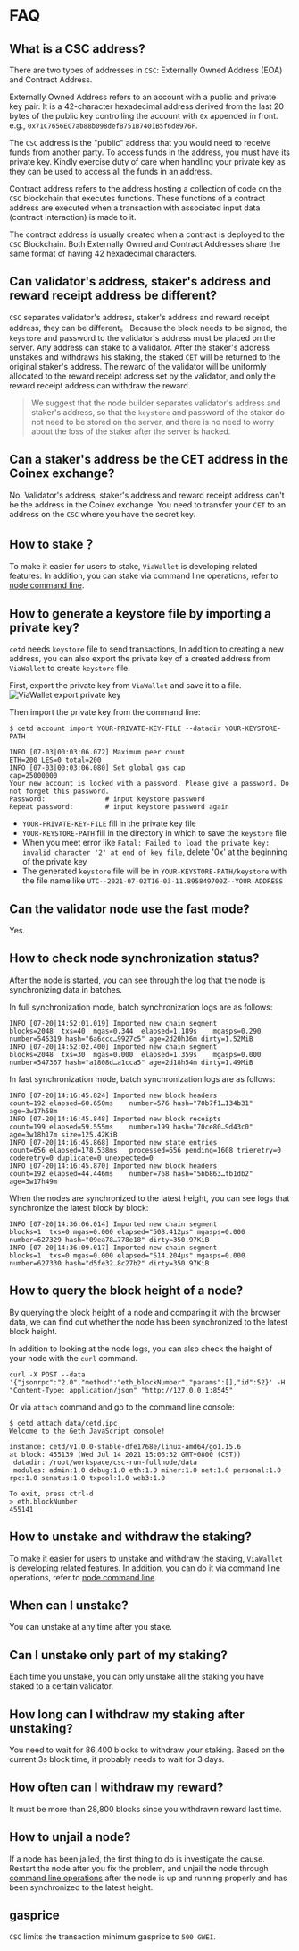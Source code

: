 # FAQ

## What is a CSC address?

There are two types of addresses in `CSC`: Externally Owned Address (EOA) and Contract Address.

Externally Owned Address refers to an account with a public and private key pair. It is a 42-character hexadecimal address derived from the last 20 bytes of the public key controlling the account with `0x` appended in front. e.g., `0x71C7656EC7ab88b098defB751B7401B5f6d8976F`.

The `CSC` address is the "public" address that you would need to receive funds from another party. To access funds in the address, you must have its private key. Kindly exercise duty of care when handling your private key as they can be used to access all the funds in an address. 

Contract address refers to the address hosting a collection of code on the `CSC` blockchain that executes functions. These functions of a contract address are executed when a transaction with associated input data (contract interaction) is made to it.

The contract address is usually created when a contract is deployed to the `CSC` Blockchain. Both Externally Owned and Contract Addresses share the same format of having 42 hexadecimal characters.

## Can validator's address, staker's address and reward receipt address be different?

`CSC` separates validator's address, staker's address and reward receipt address, they can be different。
Because the block needs to be signed, the `keystore` and password to the validator's address must be placed on the server.
Any address can stake to a validator. After the staker's address unstakes and withdraws his staking, the staked `CET` will be returned to the original staker's address.
The reward of the validator will be uniformly allocated to the reward receipt address set by the validator, and only the reward receipt address can withdraw the reward.

> We suggest that the node builder separates validator's address and staker's address, so that the `keystore` and password of the staker do not need to be stored on the server, and there is no need to worry about the loss of the staker after the server is hacked.

## Can a staker's address be the CET address in the Coinex exchange?

No. Validator's address, staker's address and reward receipt address can't be the address in the Coinex exchange. You need to transfer your `CET` to an address on the `CSC` where you have the secret key.

## How to stake？

To make it easier for users to stake, `ViaWallet` is developing related features. In addition, you can stake via command line operations, refer to [node command line](/en-us/validator_cli.md).

## How to generate a keystore file by importing a private key?

`cetd` needs `keystore` file to send transactions, In addition to creating a new address, you can also export the private key of a created address from `ViaWallet` to create `keystore` file.

First, export the private key from `ViaWallet` and save it to a file.
![ViaWallet export private key](./images/viawallet_export_privkey.png)

Then import the private key from the command line:
```
$ cetd account import YOUR-PRIVATE-KEY-FILE --datadir YOUR-KEYSTORE-PATH

INFO [07-03|00:03:06.072] Maximum peer count                       ETH=200 LES=0 total=200
INFO [07-03|00:03:06.080] Set global gas cap                       cap=25000000
Your new account is locked with a password. Please give a password. Do not forget this password.
Password:               # input keystore password
Repeat password:        # input keystore password again
```
- `YOUR-PRIVATE-KEY-FILE` fill in the private key file
- `YOUR-KEYSTORE-PATH` fill in the directory in which to save the `keystore` file
- When you meet error like `Fatal: Failed to load the private key: invalid character '2' at end of key file`, delete '0x' at the beginning of the private key
- The generated `keystore` file will be in `YOUR-KEYSTORE-PATH/keystore` with the file name like `UTC--2021-07-02T16-03-11.895849700Z--YOUR-ADDRESS`

## Can the validator node use the fast mode?

Yes.

## How to check node synchronization status?

After the node is started, you can see through the log that the node is synchronizing data in batches.

In full synchronization mode, batch synchronization logs are as follows:
```
INFO [07-20|14:52:01.019] Imported new chain segment               blocks=2048  txs=40  mgas=0.344  elapsed=1.189s    mgasps=0.290  number=545319 hash="6a6ccc…9927c5" age=2d20h36m dirty=1.52MiB
INFO [07-20|14:52:02.400] Imported new chain segment               blocks=2048  txs=30  mgas=0.000  elapsed=1.359s    mgasps=0.000  number=547367 hash="a1808d…a1cca5" age=2d18h54m dirty=1.49MiB
```

In fast synchronization mode, batch synchronization logs are as follows:
```
INFO [07-20|14:16:45.824] Imported new block headers               count=192 elapsed=60.650ms    number=576 hash="70b7f1…134b31" age=3w17h58m
INFO [07-20|14:16:45.848] Imported new block receipts              count=199 elapsed=59.555ms    number=199 hash="70ce80…9d43c0" age=3w18h17m size=125.42KiB
INFO [07-20|14:16:45.868] Imported new state entries               count=656 elapsed=178.538ms   processed=656 pending=1608 trieretry=0 coderetry=0 duplicate=0 unexpected=0
INFO [07-20|14:16:45.870] Imported new block headers               count=192 elapsed=44.446ms    number=768 hash="5bb863…fb1db2" age=3w17h49m
```

When the nodes are synchronized to the latest height, you can see logs that synchronize the latest block by block:
```
INFO [07-20|14:36:06.014] Imported new chain segment               blocks=1  txs=0 mgas=0.000 elapsed="508.412µs" mgasps=0.000  number=627329 hash="09ea78…778e18" dirty=350.97KiB
INFO [07-20|14:36:09.017] Imported new chain segment               blocks=1  txs=0 mgas=0.000 elapsed="514.204µs" mgasps=0.000  number=627330 hash="d5fe32…8c27b2" dirty=350.97KiB
```

## How to query the block height of a node?

By querying the block height of a node and comparing it with the browser data, we can find out whether the node has been synchronized to the latest block height.

In addition to looking at the node logs, you can also check the height of your node with the `curl` command.
```shell
curl -X POST --data '{"jsonrpc":"2.0","method":"eth_blockNumber","params":[],"id":52}' -H "Content-Type: application/json" "http://127.0.0.1:8545"
```

Or via `attach` command and go to the command line console:
```
$ cetd attach data/cetd.ipc 
Welcome to the Geth JavaScript console!

instance: cetd/v1.0.0-stable-dfe1768e/linux-amd64/go1.15.6
at block: 455139 (Wed Jul 14 2021 15:06:32 GMT+0800 (CST))
 datadir: /root/workspace/csc-run-fullnode/data
 modules: admin:1.0 debug:1.0 eth:1.0 miner:1.0 net:1.0 personal:1.0 rpc:1.0 senatus:1.0 txpool:1.0 web3:1.0

To exit, press ctrl-d
> eth.blockNumber
455141
```

## How to unstake and withdraw the staking?

To make it easier for users to unstake and withdraw the staking, `ViaWallet` is developing related features. In addition, you can do it via command line operations, refer to [node command line](/en-us/validator_cli.md).

## When can I unstake? 

You can unstake at any time after you stake.

## Can I unstake only part of my staking?

Each time you unstake, you can only unstake all the staking you have staked to a certain validator.

## How long can I withdraw my staking after unstaking?

You need to wait for 86,400 blocks to withdraw your staking. Based on the current 3s block time, it probably needs to wait for 3 days.

## How often can I withdraw my reward?

It must be more than 28,800 blocks since you withdrawn reward last time.

## How to unjail a node?

If a node has been jailed, the first thing to do is investigate the cause. Restart the node after you fix the problem, and unjail the node through [command line operations](/en-us/validator_cli.md) after the node is up and running properly and has been synchronized to the latest height.

## gasprice

`CSC` limits the transaction minimum gasprice to `500 GWEI`.
